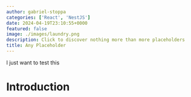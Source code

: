 ```yaml
---
author: gabriel-stoppa
categories: ['React', 'NestJS']
date: 2024-04-19T23:10:55+0000
featured: false
image: ./images/laundry.png
description: Click to discover nothing more than more placeholders
title: Any Placeholder
---
```


I just want to test this

# Introduction